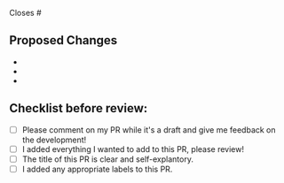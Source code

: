 <!-- Note which issues are linked to this pull request (PR) -->
<!-- If this PR is enough to close them you can write something like "Closes #10 and closes #12" -->
<!-- If you just want to reference them without closing them, you can add something like "References #10" -->
Closes #

<!-- Add a short description of the PR here - what you have changed and why -->

## Proposed Changes
<!-- List major changes here, so that the reviewers can have a bit more context -->
  -
  -
  -

## Checklist before review:
<!-- You're invited to open a draft PR so people can see what you are working on sooner -->
- [ ] Please comment on my PR while it's a draft and give me feedback on the development!
- [ ] I added everything I wanted to add to this PR, please review!
- [ ] The title of this PR is clear and self-explantory.
- [ ] I added any appropriate labels to this PR.
